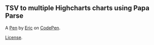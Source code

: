 TSV to multiple Highcharts charts using Papa Parse
--------------------------------------------------


A [Pen](https://codepen.io/ericpedia/pen/c92a0b028146bcff55882f7214912252) by [Eric](https://codepen.io/ericpedia) on [CodePen](https://codepen.io).

[License](https://codepen.io/ericpedia/pen/c92a0b028146bcff55882f7214912252/license).